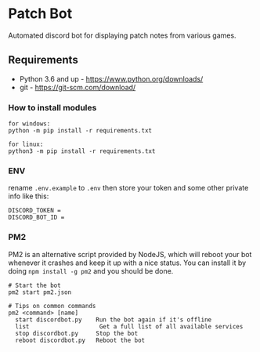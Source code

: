 # Patch Bot

Automated discord bot for displaying patch notes from various games.

## Requirements

- Python 3.6 and up - https://www.python.org/downloads/
- git - https://git-scm.com/download/

### How to install modules

```
for windows:
python -m pip install -r requirements.txt

for linux:
python3 -m pip install -r requirements.txt
```

### ENV

rename `.env.example` to `.env` then store your token and some other private info like this:

```
DISCORD_TOKEN =
DISCORD_BOT_ID =
```

### PM2

PM2 is an alternative script provided by NodeJS, which will reboot your bot whenever it crashes and keep it up with a nice status. You can install it by doing `npm install -g pm2` and you should be done.

```
# Start the bot
pm2 start pm2.json

# Tips on common commands
pm2 <command> [name]
  start discordbot.py    Run the bot again if it's offline
  list                    Get a full list of all available services
  stop discordbot.py     Stop the bot
  reboot discordbot.py   Reboot the bot
```
